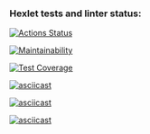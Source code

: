 ### Hexlet tests and linter status:

[![Actions Status](https://github.com/ZarinaRevazova/fullstack-javascript-project-46/actions/workflows/hexlet-check.yml/badge.svg)](https://github.com/ZarinaRevazova/fullstack-javascript-project-46/actions)

[![Maintainability](https://api.codeclimate.com/v1/badges/7233efbed0932e803116/maintainability)](https://codeclimate.com/github/ZarinaRevazova/fullstack-javascript-project-46/maintainability)

[![Test Coverage](https://api.codeclimate.com/v1/badges/7233efbed0932e803116/test_coverage)](https://codeclimate.com/github/ZarinaRevazova/fullstack-javascript-project-46/test_coverage)

[![asciicast](https://asciinema.org/a/gh3JRkFD1I4AAyc7KEudRQhsk.svg)](https://asciinema.org/a/gh3JRkFD1I4AAyc7KEudRQhsk)

[![asciicast](https://asciinema.org/a/pHLD5M17TtxPfSZ6RsSDeVJuQ.svg)](https://asciinema.org/a/pHLD5M17TtxPfSZ6RsSDeVJuQ)

[![asciicast](https://asciinema.org/a/jr3kjhRQJjJ6KJ2qDzS2ftTiN.svg)](https://asciinema.org/a/jr3kjhRQJjJ6KJ2qDzS2ftTiN)
